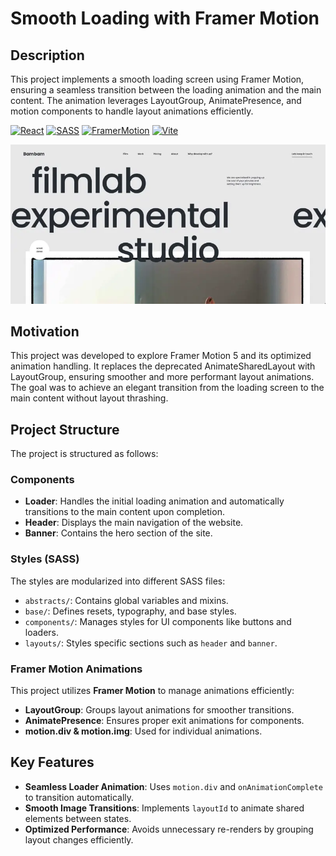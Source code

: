 # Smooth Loading with Framer Motion

## Description

This project implements a smooth loading screen using Framer Motion, ensuring a seamless transition between the loading animation and the main content. The animation leverages LayoutGroup, AnimatePresence, and motion components to handle layout animations efficiently.

[![React](https://img.shields.io/badge/React-20232A?style=for-the-badge&logo=react&logoColor=61DAFB)]()
[![SASS](https://img.shields.io/badge/Sass-CC6699?style=for-the-badge&logo=sass&logoColor=white)]()
[![FramerMotion](https://img.shields.io/badge/Framer_Motion-20232A?style=for-the-badge&logo=framer&logoColor=white)]()
[![Vite](https://img.shields.io/badge/Vite-B73BFE?style=for-the-badge&logo=vite&logoColor=FFD62E)]()

![Project Screenshot](./public/screenshot1.webp)

## Motivation

This project was developed to explore Framer Motion 5 and its optimized animation handling. It replaces the deprecated AnimateSharedLayout with LayoutGroup, ensuring smoother and more performant layout animations. The goal was to achieve an elegant transition from the loading screen to the main content without layout thrashing.

## Project Structure

The project is structured as follows:

### Components

- **Loader**: Handles the initial loading animation and automatically transitions to the main content upon completion.
- **Header**: Displays the main navigation of the website.
- **Banner**: Contains the hero section of the site.

### Styles (SASS)

The styles are modularized into different SASS files:

- `abstracts/`: Contains global variables and mixins.
- `base/`: Defines resets, typography, and base styles.
- `components/`: Manages styles for UI components like buttons and loaders.
- `layouts/`: Styles specific sections such as `header` and `banner`.

### Framer Motion Animations

This project utilizes **Framer Motion** to manage animations efficiently:

- **LayoutGroup**: Groups layout animations for smoother transitions.
- **AnimatePresence**: Ensures proper exit animations for components.
- **motion.div & motion.img**: Used for individual animations.

## Key Features

- **Seamless Loader Animation**: Uses `motion.div` and `onAnimationComplete` to transition automatically.
- **Smooth Image Transitions**: Implements `layoutId` to animate shared elements between states.
- **Optimized Performance**: Avoids unnecessary re-renders by grouping layout changes efficiently.
